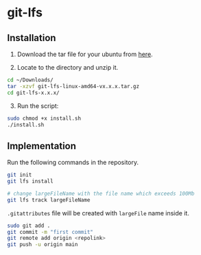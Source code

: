 # git-lfs

## Installation

1. Download the tar file for your ubuntu from [here](https://git-lfs.com/).

2. Locate to the directory and unzip it.

```bash
cd ~/Downloads/
tar -xzvf git-lfs-linux-amd64-vx.x.x.tar.gz
cd git-lfs-x.x.x/
```

3. Run the script:

```bash
sudo chmod +x install.sh
./install.sh
```

## Implementation

Run the following commands in the repository.

```bash
git init
git lfs install

# change largeFileName with the file name which exceeds 100Mb
git lfs track largeFileName
```

`.gitattributes` file will be created with `largeFile` name inside it.

```bash
sudo git add .
git commit -m "first commit"
git remote add origin <repolink>
git push -u origin main
```
